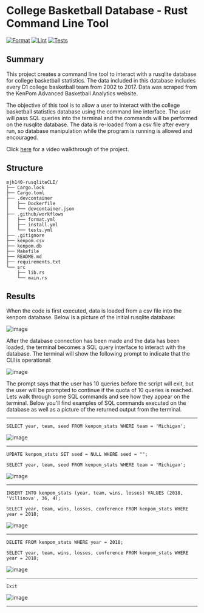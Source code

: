 # College Basketball Database - Rust Command Line Tool

[![Format](https://github.com/nogibjj/mjh140-rusqliteCLI/actions/workflows/format.yml/badge.svg)](https://github.com/nogibjj/mjh140-rusqliteCLI/actions/workflows/format.yml)  [![Lint](https://github.com/nogibjj/mjh140-rusqliteCLI/actions/workflows/lint.yml/badge.svg)](https://github.com/nogibjj/mjh140-rusqliteCLI/actions/workflows/lint.yml)   [![Tests](https://github.com/nogibjj/mjh140-rusqliteCLI/actions/workflows/tests.yml/badge.svg)](https://github.com/nogibjj/mjh140-rusqliteCLI/actions/workflows/tests.yml)

## Summary

This project creates a command line tool to interact with a rusqlite database for college basketball statistics.  The data included in this database includes every D1 college basketball team from 2002 to 2017. Data was scraped from the KenPom Advanced Basketball Analytics website.

The objective of this tool is to allow a user to interact with the college basketball statistics database using the command line interface. The user will pass SQL queries into the terminal and the commands will be performed on the rusqlite database. The data is re-loaded from a csv file after every run, so database manipulation while the program is running is allowed and encouraged.

Click [here](https://youtu.be/GGBqJJJ7MFY) for a video walkthrough of the project.


## Structure
```text
mjh140-rusqliteCLI/
├── Cargo.lock
├── Cargo.toml
├── .devcontainer
│   ├── Dockerfile
│   └── devcontainer.json
├── .github/workflows
│   ├── format.yml
│   ├── install.yml
│   └── tests.yml
├── .gitignore
├── kenpom.csv
├── kenpom.db
├── Makefile
├── README.md
├── requirements.txt
└── src
    ├── lib.rs
    └── main.rs
```

## Results

When the code is first executed, data is loaded from a csv file into the kenpom database. Below is a picture of the initial rusqlite database:

![image](https://github.com/nogibjj/mjh-miniproject8/assets/114833075/c21591e7-5f57-461b-8e98-90dd430c671d)

After the database connection has been made and the data has been loaded, the terminal becomes a SQL query interface to interact with the database. The terminal will show the following prompt to indicate that the CLI is operational:

![image](https://github.com/nogibjj/mjh-miniproject8/assets/114833075/d8d36315-0859-4461-8818-117b13614a2c)

The prompt says that the user has 10 queries before the script will exit, but the user will be prompted to continue if the quota of 10 queries is reached. Lets walk through some SQL commands and see how they appear on the terminal. Below you'll find examples of SQL commands executed on the database as well as a picture of the returned output from the terminal.

___
`SELECT year, team, seed FROM kenpom_stats WHERE team = 'Michigan';`

![image](https://github.com/nogibjj/mjh-miniproject8/assets/114833075/d19c3d93-30d4-4b3f-911b-6543bd9c9b63)
___
`UPDATE kenpom_stats SET seed = NULL WHERE seed = "";`

`SELECT year, team, seed FROM kenpom_stats WHERE team = 'Michigan';`

![image](https://github.com/nogibjj/mjh-miniproject8/assets/114833075/a9332479-9830-43b2-9cf0-a3e59bd2b3a2)
___
`INSERT INTO kenpom_stats (year, team, wins, losses) VALUES (2018, 'Villinova', 36, 4);`

`SELECT year, team, wins, losses, conference FROM kenpom_stats WHERE year = 2018;`

![image](https://github.com/nogibjj/mjh-miniproject8/assets/114833075/ed9f93a8-23ea-4fff-9d54-5b5cf68db172)
___
`DELETE FROM kenpom_stats WHERE year = 2018;`

`SELECT year, team, wins, losses, conference FROM kenpom_stats WHERE year = 2018;`

![image](https://github.com/nogibjj/mjh-miniproject8/assets/114833075/ed5230f4-9928-46b6-9f8c-eba8610da1a0)
___
`Exit`

![image](https://github.com/nogibjj/mjh-miniproject8/assets/114833075/dff8a1cd-9bc6-479c-af68-9ddd74ab56a6)
___

